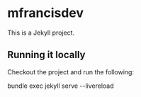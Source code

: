 # mfrancisdev

This is a Jekyll project.

## Running it locally

Checkout the project and run the following:

bundle exec jekyll serve --livereload
